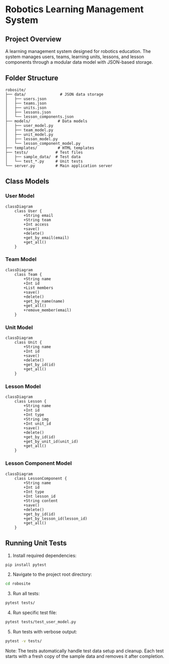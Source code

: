 # Robotics Learning Management System

## Project Overview
A learning management system designed for robotics education. The system manages users, teams, learning units, lessons, and lesson components through a modular data model with JSON-based storage.

## Folder Structure
```
robosite/
├── data/               # JSON data storage
│   ├── users.json
│   ├── teams.json
│   ├── units.json
│   ├── lessons.json
│   └── lesson_components.json
├── models/            # Data models
│   ├── user_model.py
│   ├── team_model.py
│   ├── unit_model.py
│   ├── lesson_model.py
│   └── lesson_component_model.py
├── templates/         # HTML templates
├── tests/            # Test files
│   ├── sample_data/  # Test data
│   └── test_*.py     # Unit tests
└── server.py         # Main application server
```

## Class Models

### User Model
```mermaid
classDiagram
    class User {
        +String email
        +String team
        +Int access
        +save()
        +delete()
        +get_by_email(email)
        +get_all()
    }
```

### Team Model
```mermaid
classDiagram
    class Team {
        +String name
        +Int id
        +List members
        +save()
        +delete()
        +get_by_name(name)
        +get_all()
        +remove_member(email)
    }
```

### Unit Model
```mermaid
classDiagram
    class Unit {
        +String name
        +Int id
        +save()
        +delete()
        +get_by_id(id)
        +get_all()
    }
```

### Lesson Model
```mermaid
classDiagram
    class Lesson {
        +String name
        +Int id
        +Int type
        +String img
        +Int unit_id
        +save()
        +delete()
        +get_by_id(id)
        +get_by_unit_id(unit_id)
        +get_all()
    }
```

### Lesson Component Model
```mermaid
classDiagram
    class LessonComponent {
        +String name
        +Int id
        +Int type
        +Int lesson_id
        +String content
        +save()
        +delete()
        +get_by_id(id)
        +get_by_lesson_id(lesson_id)
        +get_all()
    }
```

## Running Unit Tests

1. Install required dependencies:
```bash
pip install pytest
```

2. Navigate to the project root directory:
```bash
cd robosite
```

3. Run all tests:
```bash
pytest tests/
```

4. Run specific test file:
```bash
pytest tests/test_user_model.py
```

5. Run tests with verbose output:
```bash
pytest -v tests/
```

Note: The tests automatically handle test data setup and cleanup. Each test starts with a fresh copy of the sample data and removes it after completion.